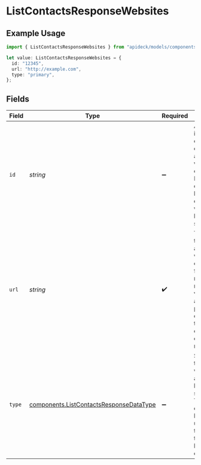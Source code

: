 # ListContactsResponseWebsites

## Example Usage

```typescript
import { ListContactsResponseWebsites } from "apideck/models/components";

let value: ListContactsResponseWebsites = {
  id: "12345",
  url: "http://example.com",
  type: "primary",
};
```

## Fields

| Field                                                                                                                                                                   | Type                                                                                                                                                                    | Required                                                                                                                                                                | Description                                                                                                                                                             | Example                                                                                                                                                                 |
| ----------------------------------------------------------------------------------------------------------------------------------------------------------------------- | ----------------------------------------------------------------------------------------------------------------------------------------------------------------------- | ----------------------------------------------------------------------------------------------------------------------------------------------------------------------- | ----------------------------------------------------------------------------------------------------------------------------------------------------------------------- | ----------------------------------------------------------------------------------------------------------------------------------------------------------------------- |
| `id`                                                                                                                                                                    | *string*                                                                                                                                                                | :heavy_minus_sign:                                                                                                                                                      | A unique identifier for each website entry associated with the contact. This ID is used to distinguish between different websites linked to the same contact.           | 12345                                                                                                                                                                   |
| `url`                                                                                                                                                                   | *string*                                                                                                                                                                | :heavy_check_mark:                                                                                                                                                      | The URL of the website associated with the contact. This field is required and must be a valid web address, providing direct access to the contact's online resource.   | http://example.com                                                                                                                                                      |
| `type`                                                                                                                                                                  | [components.ListContactsResponseDataType](../../models/components/listcontactsresponsedatatype.md)                                                                      | :heavy_minus_sign:                                                                                                                                                      | Specifies the type of website, such as personal, business, or social media. This categorization helps in understanding the nature of the website linked to the contact. | primary                                                                                                                                                                 |